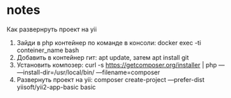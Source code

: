 # notes
Как развернpуть проект на yii
  1. Зайди в php контейнер по команде в консоли: docker exec -ti conteiner_name bash
  2. Добавить в контейнер гит: apt update, затем apt install git
  3. Установить композер: curl -s https://getcomposer.org/installer | php — —install-dir=/usr/local/bin/ —filename=composer
  4. Развернуть проект на yii: composer create-project —prefer-dist yiisoft/yii2-app-basic basic
